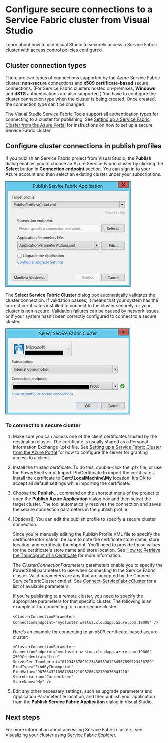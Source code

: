<properties
   pageTitle="Configure secure connections supported by the Service Fabric cluster | Microsoft Azure"
   description="Learn about how to use Visual Studio to configure secure connections that are supported by the Azure Service Fabric cluster."
   services="service-fabric"
   documentationCenter="na"
   authors="cawaMS"
   manager="paulyuk"
   editor="tglee" />

<tags
   ms.service="multiple"
   ms.devlang="dotnet"
   ms.topic="article"
   ms.tgt_pltfrm="na"
   ms.workload="multiple"
   ms.date="10/08/2015"
   ms.author="cawaMS" />

# Configure secure connections to a Service Fabric cluster from Visual Studio

Learn about how to use Visual Studio to securely access a Service Fabric cluster with access control policies configured.

## Cluster connection types

There are two types of connections supported by the Azure Service Fabric cluster: **non-secure** connections and **x509 certificate-based** secure connections. (For Service Fabric clusters hosted on-premises, **Windows** and **dSTS** authentications are also supported.) You have to configure the cluster connection type when the cluster is being created. Once created, the connection type can’t be changed.

The Visual Studio Service Fabric Tools support all authentication types for connecting to a cluster for publishing. See [Setting up a Service Fabric Cluster from the Azure Portal](service-fabric-cluster-creation-via-portal.md) for instructions on how to set up a secure Service Fabric cluster.

## Configure cluster connections in publish profiles

If you publish an Service Fabric project from Visual Studio, the **Publish** dialog enables you to choose an Azure Service Fabric cluster by clicking the **Select** button in **Connection endpoint** section. You can sign in to your Azure account and then select an existing cluster under your subscriptions.

![the publish dialog allows users to configure Service Fabric connection][publishdialog]

The **Select Service Fabric Cluster** dialog box automatically validates the cluster connection. If validation passes, it means that your system has the correct certificates installed to connect to the cluster securely, or your cluster is non-secure. Validation failures can be caused by network issues or if your system hasn’t been correctly configured to connect to a secure cluster.

![the Select Service Fabric cluster dialog allows users to configure connection by choosing an existing or creating a new service fabric cluster connection][selectsfcluster]

### To connect to a secure cluster

1.	Make sure you can access one of the client certificates trusted by the destination cluster. The certificate is usually shared as a Personal Information Exchange (.pfx) file. See [Setting up a Service Fabric Cluster from the Azure Portal](service-fabric-cluster-creation-via-portal.md) for how to configure the server for granting access to a client.

2.	Install the trusted certificate. To do this, double-click the .pfx file, or use the PowerShell script Import-PfxCertificate to import the certificates. Install the certificate to **Cert:\LocalMachine\My** location. It's OK to accept all default settings while importing the certificate.

3.	Choose the **Publish...** command on the shortcut menu of the project to open the **Publish Azure Application** dialog box and then select the target cluster. The tool automatically resolves the connection and saves the secure connection parameters in the publish profile.

4.	[Optional]: You can edit the publish profile to specify a secure cluster connection.

    Since you're manually editing the Publish Profile XML file to specify the certificate information, be sure to note the certificate store name, store location, and certificate thumbprint. You'll need to provide these values for the certificate's store name and store location. See [How to: Retrieve the Thumbprint of a Certificate](https://msdn.microsoft.com/en-us/library/ms734695(v=vs.110).aspx) for more information.

    The *ClusterConnectionParameters* parameters enable you to specify the PowerShell parameters to use when connecting to the Service Fabric cluster. Valid parameters are any that are accepted by the Connect-ServiceFabricCluster cmdlet. See [Connect-ServiceFabricCluster](https://msdn.microsoft.com/en-us/library/mt125938.aspx) for a list of available parameters.

    If you’re publishing to a remote cluster, you need to specify the appropriate parameters for that specific cluster. The following is an example of for connecting to a non-secure cluster:

    `<ClusterConnectionParameters ConnectionEndpoint="mycluster.westus.cloudapp.azure.com:19000" />`

    Here’s an example for connecting to an x509 certificate-based secure cluster:

    ```
    <ClusterConnectionParameters
    ConnectionEndpoint="mycluster.westus.cloudapp.azure.com:19000"
    X509Credential="true"
    ServerCertThumbprint="0123456789012345678901234567890123456789"
    FindType="FindByThumbprint"
    FindValue="9876543210987654321098765432109876543210"
    StoreLocation="CurrentUser"
    StoreName="My" />
    ```

5.	Edit any other necessary settings, such as upgrade parameters and Application Parameter file location, and then publish your application from the **Publish Service Fabric Application** dialog in Visual Studio.

## Next steps
For more information about accessing Service Fabric clusters, see [Visualizing your cluster using Service Fabric Explorer](service-fabric-visualizing-your-cluster.md).

<!--Image references-->
[publishdialog]:./media/service-fabric-visualstudio-configure-secure-connections/publishdialog.png
[selectsfcluster]:./media/service-fabric-visualstudio-configure-secure-connections/selectsfcluster.png
